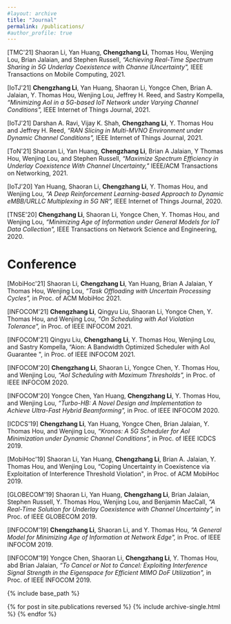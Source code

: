 ```yaml
---
#layout: archive
title: "Journal"
permalink: /publications/
#author_profile: true
---
```


[TMC'21] Shaoran Li, Yan Huang, **Chengzhang Li**, Thomas Hou, Wenjing Lou, Brian Jalaian, and Stephen Russell, _“Achieving Real-Time Spectrum Sharing in 5G Underlay Coexistence with Channe lUncertainty",_ IEEE Transactions on Mobile Computing, 2021.

[IoTJ'21] **Chengzhang Li**, Yan Huang, Shaoran Li, Yongce Chen, Brian A. Jalaian, Y. Thomas Hou,
Wenjing Lou, Jeffrey H. Reed, and Sastry Kompella, _“Minimizing AoI in a 5G-based IoT Network
under Varying Channel Conditions",_ IEEE Internet of Things Journal, 2021.

[IoTJ'21] Darshan A. Ravi, Vijay K. Shah, **Chengzhang Li**, Y. Thomas Hou and Jeffrey H. Reed, 
_“RAN Slicing in Multi-MVNO Environment under Dynamic Channel Conditions",_ IEEE Internet of Things Journal, 2021.

[ToN'21] Shaoran Li, Yan Huang, **Chengzhang Li**, Brian A Jalaian, Y Thomas Hou, Wenjing Lou,
and Stephen Russell, _“Maximize Spectrum Efficiency in Underlay Coexistence With Channel
Uncertainty,"_ IEEE/ACM Transactions on Networking, 2021.

[IoTJ'20] Yan Huang, Shaoran Li, **Chengzhang Li**, Y. Thomas Hou, and Wenjing Lou, _“A Deep Reinforcement
Learning-based Approach to Dynamic eMBB/URLLC Multiplexing in 5G NR",_ IEEE
Internet of Things Journal, 2020.

[TNSE'20] **Chengzhang Li**, Shaoran Li, Yongce Chen, Y. Thomas Hou, and Wenjing Lou, _“Minimizing Age
of Information under General Models for IoT Data Collection",_ IEEE Transactions on Network
Science and Engineering, 2020.

Conference
======
[MobiHoc'21] Shaoran Li, **Chengzhang Li**, Yan Huang, Brian A Jalaian, Y Thomas Hou, Wenjing Lou, _“Task
Offloading with Uncertain Processing Cycles",_ in Proc. of ACM MobiHoc 2021.

[INFOCOM'21] **Chengzhang Li**, Qingyu Liu, Shaoran Li, Yongce Chen, Y. Thomas Hou, and Wenjing Lou, _“On
Scheduling with AoI Violation Tolerance",_ in Proc. of IEEE INFOCOM 2021.

[INFOCOM'21] Qingyu Liu, **Chengzhang Li**, Y. Thomas Hou, Wenjing Lou, and Sastry Kompella, “Aion: A
Bandwidth Optimized Scheduler with AoI Guarantee ", in Proc. of IEEE INFOCOM 2021.

[INFOCOM'20] **Chengzhang Li**, Shaoran Li, Yongce Chen, Y. Thomas Hou, and Wenjing Lou, _“AoI Scheduling
with Maximum Thresholds",_ in Proc. of IEEE INFOCOM 2020.

[INFOCOM'20] Yongce Chen, Yan Huang, **Chengzhang Li**, Y. Thomas Hou, and Wenjing Lou, _“Turbo-HB: A
Novel Design and Implementation to Achieve Ultra-Fast Hybrid Beamforming",_ in Proc. of IEEE
INFOCOM 2020.

[ICDCS'19] **Chengzhang Li**, Yan Huang, Yongce Chen, Brian Jalaian, Y. Thomas Hou, and Wenjing Lou,
_“Kronos: A 5G Scheduler for AoI Minimization under Dynamic Channel Conditions",_ in Proc. of
IEEE ICDCS 2019.

[MobiHoc'19] Shaoran Li, Yan Huang, **Chengzhang Li**, Brian A. Jalaian, Y. Thomas Hou, and Wenjing Lou,
“Coping Uncertainty in Coexistence via Exploitation of Interference Threshold Violation", in Proc.
of ACM MobiHoc 2019.

[GLOBECOM'19] Shaoran Li, Yan Huang, **Chengzhang Li**, Brian Jalaian, Stephen Russell, Y. Thomas Hou,
Wenjing Lou, and Benjamin MacCall, _“A Real-Time Solution for Underlay Coexistence with
Channel Uncertainty",_ in Proc. of IEEE GLOBECOM 2019.

[INFOCOM'19] **Chengzhang Li**, Shaoran Li, and Y. Thomas Hou, _“A General Model for Minimizing Age of
Information at Network Edge",_ in Proc. of IEEE INFOCOM 2019.

[INFOCOM'19] Yongce Chen, Shaoran Li, **Chengzhang Li**, Y. Thomas Hou, abd Brian Jalaian, _“To Cancel or
Not to Cancel: Exploiting Interference Signal Strength in the Eigenspace for Efficient MIMO DoF
Utilization",_ in Proc. of IEEE INFOCOM 2019.






{% include base_path %}

{% for post in site.publications reversed %}
  {% include archive-single.html %}
{% endfor %}
